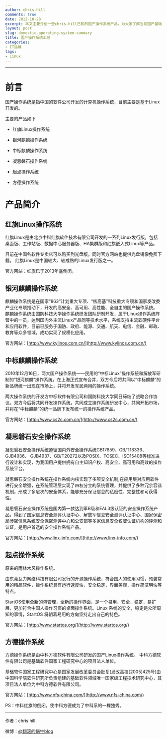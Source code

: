 ```yaml
---
author: chris.hill
comments: true
date: 2012-10-28 
excerpt: 本文主要介绍一些chris.hill已知的国产操作系统产品，为大家了解当前国产基础软件的发展情况提供参考。
layout: post
slug: domestic-operating-system-summary
title: 国产操作系统汇总
categories:
- IT运维
tags:
- Linux
---
```


* * *





# 前言





国产操作系统是指中国的软件公司开发的计算机操作系统，目前主要是基于Linux开发的。  

主要的产品如下







  * 红旗Linux操作系统    


  * 银河麒麟操作系统     


  * 中标麒麟操作系统      


  * 凝思磐石操作系统      


  * 起点操作系统   


  * 方德操作系统    





# 产品简介





## 红旗Linux操作系统





红旗Linux是由北京中科红旗软件技术有限公司开发的一系列Linux发行版，包括桌面版、工作站版、数据中心服务器版、HA集群版和红旗嵌入式Linux等产品。  

目前在中国各软件专卖店可以购买到光盘版，同时官方网站也提供光盘镜像免费下载。
红旗Linux是中国较大、较成熟的Linux发行版之一。  

官方网站：红旗已于2013年底倒闭。


<!-- more -->



## 银河麒麟操作系统





麒麟操作系统是在国家“863”计划重大专项、“核高基”科技重大专项和国家发改委产业化专项推动下，开发的高安全、高可用、高性能、全自主的国产操作系统。       麒麟操作系统由国防科技大学操作系统研发团队研制开发，属于Linux操作系统阵营中的一员，达到国内外主流Linux产品同等技术水平，系统支持主流软硬件平台和应用软件，目前已服务于国防、政府、能源、交通、航天、电信、金融、邮政、教育等众多领域，成功实现了规模化应用。  

官方网站：[http://www.kylinos.com.cn/](http://www.kylinos.com.cn/)





## 中标麒麟操作系统





2010年12月16日，两大国产操作系统——民用的“中标Linux”操作系统和解放军研制的“银河麒麟”操作系统，在上海正式宣布合并，双方今后将共同以“中标麒麟”的新品牌统一出现在市场上，并将开发军民两用的操作系统。  

两大操作系统的开发方中标软件有限公司和国防科技大学同日缔结了战略合作协议。双方今后将共同开发操作系统，共同成立操作系统研发中心，共同开拓市场，并将在“中标麒麟”的统一品牌下发布统一的操作系统产品。  

官方网站：[http://www.cs2c.com.cn/](http://www.cs2c.com.cn/)





## 凝思磐石安全操作系统





凝思磐石安全操作系统遵循国内外安全操作系统GB17859、GB/T18336、GJB4936、 GJB4937、GB/T20272以及POSIX、TCSEC、ISO15408等标准进行设计和实现，为我国用户提供拥有自主知识产权、高安全、高可用和高效的操作系统平台。  

凝思磐石安全操作系统在操作系统内核实现了多项安全机制,在应用层对应用软件进行安全增强，在系统管理层实现了四权分立的系统管理，并提供了多种冗余容错机制，形成了多层次的安全体系，能够充分保证信息的私密性、完整性和可获得性。  

凝思磐石安全操作系统是国内第一款达到军B级和EAL3级认证的安全操作系统产品，得到了国家信息安全测评认证中心、解放军信息安全测评认证中心、国家保密局涉密信息系统安全保密测评中心和公安部等多家信息安全权威认证机构的评测和认证，是用户首选的安全操作系统产品。  

官方网站：[http://www.linx-info.com/](http://www.linx-info.com/)





## 起点操作系统





原来的雨林木风操作系统。  

由东莞瓦力网络科技有限公司发行的开源操作系统，符合国人的使用习惯，预装常用的精品软件，操作系统具有运行速度快，安全稳定，界面美观，操作简洁明快等特点。  

StartOS使用全新的包管理，全新的操作界面，是一个易用，安全，稳定，易扩展，更加符合中国人操作习惯的桌面操作系统。Linux 系统的安全，稳定是众所周知的事情，StartOS 将朝着易用的方向坚持走出自己的特色。  

官方网站：[http://www.startos.org/](http://www.startos.org/)





## 方德操作系统





方德操作系统是由中科方德软件有限公司研发的国产Linux操作系统。    中科方德软件有限公司是基础软件国家工程研究中心的项目法人单位。  

基础软件国家工程研究中心是国家发展改革委员会批复(发改高技[2005]425号)由中国科学院软件研究所负责组建的基础软件领域唯一国家级工程技术研究中心，其项目法人单位为中科方德软件有限公司。  

官方网站：[http://www.nfs-china.com/](http://www.nfs-china.com/)





PS：中科红旗的倒闭，使中科方德成为了中科系的一棵独秀。





* * *





作者：chris hill





微博：[@翻滚的蜗牛blog](http://www.weibo.com/weittor)




